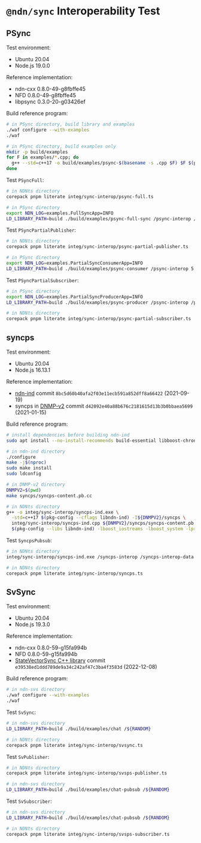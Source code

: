 # `@ndn/sync` Interoperability Test

## PSync

Test environment:

* Ubuntu 20.04
* Node.js 19.0.0

Reference implementation:

* ndn-cxx 0.8.0-49-g8fbffe45
* NFD 0.8.0-49-g8fbffe45
* libpsync 0.3.0-20-g03426ef

Build reference program:

```bash
# in PSync directory, build library and examples
./waf configure --with-examples
./waf

# in PSync directory, build examples only
mkdir -p build/examples
for F in examples/*.cpp; do
  g++ --std=c++17 -o build/examples/psync-$(basename -s .cpp $F) $F $(pkg-config --cflags --libs libndn-cxx PSync)
done
```

Test `PSyncFull`:

```bash
# in NDNts directory
corepack pnpm literate integ/sync-interop/psync-full.ts

# in PSync directory
export NDN_LOG=examples.FullSyncApp=INFO
LD_LIBRARY_PATH=build ./build/examples/psync-full-sync /psync-interop /psync-memphis/${RANDOM} 10 1000
```

Test `PSyncPartialPublisher`:

```bash
# in NDNts directory
corepack pnpm literate integ/sync-interop/psync-partial-publisher.ts

# in PSync directory
export NDN_LOG=examples.PartialSyncConsumerApp=INFO
LD_LIBRARY_PATH=build ./build/examples/psync-consumer /psync-interop 5
```

Test `PSyncPartialSubscriber`:

```bash
# in PSync directory
export NDN_LOG=examples.PartialSyncProducerApp=INFO
LD_LIBRARY_PATH=build ./build/examples/psync-producer /psync-interop /psync-memphis/${RANDOM} 10 1000

# in NDNts directory
corepack pnpm literate integ/sync-interop/psync-partial-subscriber.ts
```

## syncps

Test environment:

* Ubuntu 20.04
* Node.js 16.13.1

Reference implementation:

* [ndn-ind](https://github.com/operantnetworks/ndn-ind) commit `8bc5d60b40afa2f03e11ecb591a852dff8a66422` (2021-09-19)
* syncps in [DNMP-v2](https://github.com/pollere/DNMP-v2) commit `d42092e40a88b676c2181615d13b3b0bbaea5699` (2021-01-15)

Build reference program:

```bash
# install dependencies before building ndn-ind
sudo apt install --no-install-recommends build-essential libboost-chrono-dev libboost-filesystem-dev libboost-iostreams-dev libboost-system-dev liblog4cxx-dev libprotobuf-dev libsqlite3-dev libssl-dev pkg-config protobuf-compiler

# in ndn-ind directory
./configure
make -j$(nproc)
sudo make install
sudo ldconfig

# in DNMP-v2 directory
DNMPV2=$(pwd)
make syncps/syncps-content.pb.cc

# in NDNts directory
g++ -o integ/sync-interop/syncps-ind.exe \
  -std=c++17 $(pkg-config --cflags libndn-ind) -I${DNMPV2}/syncps \
  integ/sync-interop/syncps-ind.cpp ${DNMPV2}/syncps/syncps-content.pb.cc \
  $(pkg-config --libs libndn-ind) -lboost_iostreams -lboost_system -lprotobuf -llog4cxx -lpthread
```

Test `SyncpsPubsub`:

```bash
# in NDNts directory
integ/sync-interop/syncps-ind.exe /syncps-interop /syncps-interop-data /syncps-interop-data/ind/$RANDOM >/dev/null

# in NDNts directory
corepack pnpm literate integ/sync-interop/syncps.ts
```

## SvSync

Test environment:

* Ubuntu 20.04
* Node.js 19.3.0

Reference implementation:

* ndn-cxx 0.8.0-59-g15fa994b
* NFD 0.8.0-59-g15fa994b
* [StateVectorSync C++ library](https://github.com/named-data/ndn-svs) commit `e39538ed1ddd789de9a34c242af47c3ba4f3583d` (2022-12-08)

Build reference program:

```bash
# in ndn-svs directory
./waf configure --with-examples
./waf
```

Test `SvSync`:

```bash
# in ndn-svs directory
LD_LIBRARY_PATH=build ./build/examples/chat /${RANDOM}

# in NDNts directory
corepack pnpm literate integ/sync-interop/svsync.ts
```

Test `SvPublisher`:

```bash
# in NDNts directory
corepack pnpm literate integ/sync-interop/svsps-publisher.ts

# in ndn-svs directory
LD_LIBRARY_PATH=build ./build/examples/chat-pubsub /${RANDOM}
```

Test `SvSubscriber`:

```bash
# in ndn-svs directory
LD_LIBRARY_PATH=build ./build/examples/chat-pubsub /${RANDOM}

# in NDNts directory
corepack pnpm literate integ/sync-interop/svsps-subscriber.ts
```
